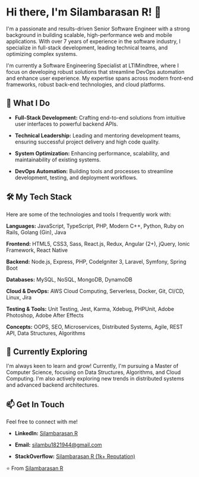 # Hi there, I'm Silambarasan R! 👋

I'm a passionate and results-driven Senior Software Engineer with a strong background in building scalable, high-performance web and mobile applications. With over 7 years of experience in the software industry, I specialize in full-stack development, leading technical teams, and optimizing complex systems.

I'm currently a Software Engineering Specialist at LTIMindtree, where I focus on developing robust solutions that streamline DevOps automation and enhance user experience. My expertise spans across modern front-end frameworks, robust back-end technologies, and cloud platforms.

## 🚀 What I Do

* **Full-Stack Development:** Crafting end-to-end solutions from intuitive user interfaces to powerful backend APIs.

* **Technical Leadership:** Leading and mentoring development teams, ensuring successful project delivery and high code quality.

* **System Optimization:** Enhancing performance, scalability, and maintainability of existing systems.

* **DevOps Automation:** Building tools and processes to streamline development, testing, and deployment workflows.

## 🛠️ My Tech Stack

Here are some of the technologies and tools I frequently work with:

**Languages:**
JavaScript, TypeScript, PHP, Modern C++, Python, Ruby on Rails, Golang (Gin), Java

**Frontend:**
HTML5, CSS3, Sass, React.js, Redux, Angular (2+), jQuery, Ionic Framework, React Native

**Backend:**
Node.js, Express, PHP, CodeIgniter 3, Laravel, Symfony, Spring Boot

**Databases:**
MySQL, NoSQL, MongoDB, DynamoDB

**Cloud & DevOps:**
AWS Cloud Computing, Serverless, Docker, Git, CI/CD, Linux, Jira

**Testing & Tools:**
Unit Testing, Jest, Karma, Xdebug, PHPUnit, Adobe Photoshop, Adobe After Effects

**Concepts:**
OOPS, SEO, Microservices, Distributed Systems, Agile, REST API, Data Structures, Algorithms

## 🌱 Currently Exploring

I'm always keen to learn and grow! Currently, I'm pursuing a Master of Computer Science, focusing on Data Structures, Algorithms, and Cloud Computing. I'm also actively exploring new trends in distributed systems and advanced backend architectures.

## 📫 Get In Touch

Feel free to connect with me!

* **LinkedIn:** [Silambarasan R](https://www.google.com/search?q=https://www.linkedin.com/in/silambarasan-r-11a56111a/)

* **Email:** silambu1821944@gmail.com

* **StackOverflow:** [Silambarasan R (1k+ Reputation)](https://stackoverflow.com/users/8192354/silambarasan-r)

⭐️ From [Silambarasan R](https://github.com/silambarasan-rd)
